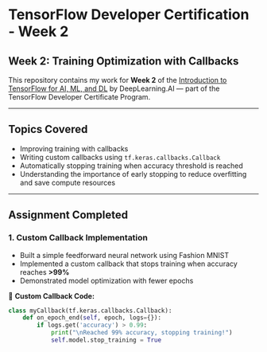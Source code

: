 # TensorFlow Developer Certification - Week 2

## Week 2: Training Optimization with Callbacks

This repository contains my work for **Week 2** of the [Introduction to TensorFlow for AI, ML, and DL](https://www.coursera.org/learn/introduction-tensorflow) by DeepLearning.AI — part of the TensorFlow Developer Certificate Program.

---

## Topics Covered
- Improving training with callbacks
- Writing custom callbacks using `tf.keras.callbacks.Callback`
- Automatically stopping training when accuracy threshold is reached
- Understanding the importance of early stopping to reduce overfitting and save compute resources

---

## Assignment Completed

### 1. **Custom Callback Implementation**
- Built a simple feedforward neural network using Fashion MNIST
- Implemented a custom callback that stops training when accuracy reaches **>99%**
- Demonstrated model optimization with fewer epochs

📌 **Custom Callback Code:**
```python
class myCallback(tf.keras.callbacks.Callback):
    def on_epoch_end(self, epoch, logs={}):
        if logs.get('accuracy') > 0.99:
            print("\nReached 99% accuracy, stopping training!")
            self.model.stop_training = True
